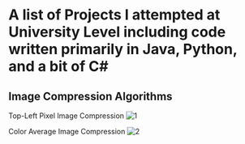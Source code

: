 # A list of Projects I attempted at University Level including code written primarily in Java, Python, and a bit of C#

## Image Compression Algorithms
Top-Left Pixel Image Compression
![1](https://user-images.githubusercontent.com/24845911/59444648-ac712900-8e17-11e9-8880-2048ec0616af.jpg)

Color Average Image Compression
![2](https://user-images.githubusercontent.com/24845911/59444649-ad09bf80-8e17-11e9-9cd2-6d33b9a4992f.jpg)

